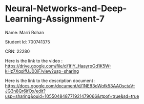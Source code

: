 # Neural-Networks-and-Deep-Learning-Assignment-7

Name: Marri Rohan 

Student Id: 700741375

CRN: 22280

Here is the link to the video : https://drive.google.com/file/d/1fIY_HaayrpGd1K5W-kHz7XqoifUJ00iF/view?usp=sharing

Here is the link to the description document : https://docs.google.com/document/d/1NE83oWqfk53AAOsctaV-JG3n8Qr6ifOx/edit?usp=sharing&ouid=105504848771921479066&rtpof=true&sd=true
